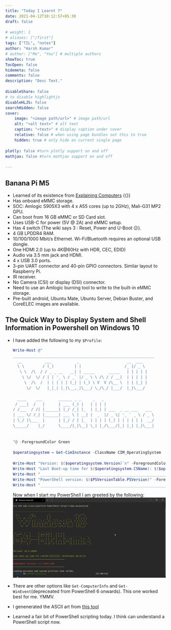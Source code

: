 ```yaml
---
title: "Today I Learnt 7"
date: 2021-04-12T10:12:57+05:30
draft: false

# weight: 1
# aliases: ["/first"]
tags: ["TIL", "notes"]
author: "Harsh Kumar"
# author: ["Me", "You"] # multiple authors
showToc: true
TocOpen: false
hidemeta: false
comments: false
description: "Desc Text."

disableShare: false
# to disable highlightjs
disableHLJS: false
searchHidden: false
cover:
    image: "<image path/url>" # image path/url
    alt: "<alt text>" # alt text
    caption: "<text>" # display caption under cover
    relative: false # when using page bundles set this to true
    hidden: true # only hide on current single page

plotly: false #turn plotly support on and off
mathjax: false #turn mathjax support on and off

---
```


## Banana Pi M5

- Learned of its existence from [Explaining Computers](https://youtu.be/ZZn30-b9Cj0)
  {{<youtube ZZn30-b9Cj0>}}
- Has onboard eMMC storage.
- SOC: Amlogic S905X3 with 4 x A55 cores (up to 2GHz), Mali-G31 MP2 GPU.
- Can boot from 16 GB eMMC or SD Card slot.
- Uses USB-C for power (5V @ 2A) and eMMC setup.
- Has 4 switch (The wiki says 3 : Reset, Power and U-Boot 😕).
- 4 GB LPDDR4 RAM.
- 10/100/1000 Mbit/s Ethernet. Wi-Fi/Bluetooth requires an optional USB dongle.
- One HDMI 2.0 (up to 4K@60Hz with HDR, CEC, EDID)
- Audio via 3.5 mm  jack and HDMI.
- 4 x USB 3.0 ports.
- 3-pin UART connector and 40-pin GPIO connectors. Similar layout to Raspberry Pi.
- IR receiver.
- No Camera (CSI) or display (DSI) connector.
- Need to use an Amlogic burning tool to write to the built-in eMMC storage.
- Pre-built android, Ubuntu Mate, Ubuntu Server, Debian Buster, and CoreELEC images are available.
 
 ## The Quick Way to Display System and Shell Information in Powershell on Windows 10

 - I have added the following to my `$Profile`:
    
    ```powershell
    Write-Host @"
    ______________________________________________________________
      __          ___           _                     __  ___  
      \ \        / (_)         | |                   /_ |/ _ \ 
       \ \  /\  / / _ _ __   __| | _____      _____   | | | | |
        \ \/  \/ / | | '_ \ / _` |/ _ \ \ /\ / / __|  | | | | |
         \  /\  /  | | | | | (_| | (_) \ V  V /\__ \  | | |_| |
          \/  \/   |_|_| |_|\__,_|\___/ \_/\_/ |___/  |_|\___/ 

      ____    ___       ______ _ _     _   _                      
     / ___|  /   |      | ___ (_) |   | | | |                     
    / /___  / /| |______| |_/ /_| |_  | |_| | ___  _ __ ___   ___ 
    | ___ \/ /_| |______| ___ \ | __| |  _  |/ _ \| '_ ` _ \ / _ \
    | \_/ |\___  |      | |_/ / | |_  | | | | (_) | | | | | |  __/
    \_____/    |_/      \____/|_|\__| \_| |_/\___/|_| |_| |_|\___|
                                                                  
                                                                  
    "@ -ForegroundColor Green

    $operatingsystem = Get-CimInstance -ClassName CIM_OperatingSystem

    Write-Host "Version: $($operatingsystem.Version)`n" -ForegroundColor Green
    Write-Host "Last Boot-up time for $($operatingsystem.CSName): $($operatingsystem.LastBootUpTime)" -ForegroundColor Green
    Write-Host "______________________________________________________________`n -ForegroundColor Green"
    Write-Host "PowerShell version: $($PSVersionTable.PSVersion)" -ForegroundColor Red
    Write-Host "______________________________________________________________`n -ForegroundColor Green"

    ```
    Now when I start my PowerShell I am greeted by the following:
    ![New Terminal](/static/TIL/7/WindowsTerminal.png)


- There are other options like `Get-ComputerInfo` and `Get-WinEvent`(depreceated from PowerShell 6 onwards). This one worked best for me. YMMV.
- I genenerated the ASCII art from [this tool](https://textkool.com/en/ascii-art-generator)
- Learned a fair bit of PowerShell scripting today. I think can understand a PowerShell script now. 
